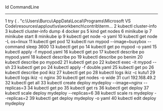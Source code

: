 
  Id CommandLine
  -- -----------
   1 try { . "c:\Users\Burcu\AppData\Local\Programs\Microsoft VS Code\resources\app\out\vs\workbench\contrib\term... 
   2 kubectl cluster-info
   3 kubectl cluster-info dump
   4 docker ps
   5 kind get nodes
   6 minikube ip
   7 minikube start
   8 minikube ip
   9 kubectl get node -o yaml
  10 kubectl get node -L os=linux
  11 kubectl get pod
  12 kubectl run mypod --image=busybox --command sleep 3600
  13 kubectl get po
  14 kubectl get po mypod -o yaml
  15 kubectl apply -f mypod.yaml
  16 kubectl get po
  17 kubectl describe po mypod.yaml
  18 kubectl describe po
  19 kubectl describe po benim
  20 kubectl describe po mypod2
  21 kubectl get po
  22 kubectl exec -it mypod -- sh
  23 kubectl get po
  24 kubectl apply -f double.yaml
  25 kubectl get po
  26 kubectl describe pod ikiz
  27 kubectl get po
  28 kubectl logs ikiz -c kutu1
  29 kubectl logs ikiz -c nginx
  30 kubectl get nodes -o wide
  31 curl 192.168.49.2
  32 kubectl get all
  33 kubectl create deploy mydeploy --image=nginx --replicas=3
  34 kubectl get po
  35 kubectl get rs
  36 kubectl get deploy
  37 kubectl scale deploy mydeploy --replicas=6
  38 kubectl scale rs mydeploy --replicas=2
  39 kubectl get deploy mydeploy -o yaml
  40 kubectl edit deploy mydeploy

